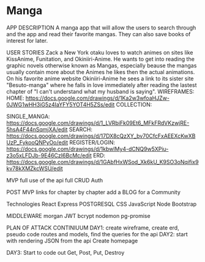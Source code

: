 # Manga

APP DESCRIPTION
  A manga app that will allow the users to search through and the app and read their favorite mangas. They can also save       books of interest for later. 

USER STORIES
    Zack a New York otaku loves to watch animes on sites like KissAnime, Funitation, and Okiniiri-Anime. He wants to get         into reading the graphic novels otherwise known as Mangas, especially beause the mangas usually contain more about the       Animes he likes then the actual animations. On his favorite anime website Okiniiri-Anime he sees a link to its sister
    site "Besuto-manga" where he falls in love immediately after reading the lastest chapter of "I can't understand what my     husband is saying".
WIREFRAMES:
  HOME:
    https://docs.google.com/drawings/d/1Ka2w3wfoaHJZw-0JWG1wHH3iG5z4IaYFY5YOT4H5ZSs/edit
  COLLECTION:
  
  SINGLE_MANGA:
    https://docs.google.com/drawings/d/1_LVRbiFk09Et6_MFkFRdVKzwjRE-5hsA4F44nSqmjXA/edit
  SEARCH:
    https://docs.google.com/drawings/d/17DX8cQzXY_bv70CfcFxAEEXcKwXBUzP_FykooQNPyOo/edit
  REGISTER/LOGIN:
    https://docs.google.com/drawings/d/1kbwlMy4-dCNQ9w5XPiu-z3o5xLFDJb-9E46CzI6BcMc/edit
  ERD:
    https://docs.google.com/drawings/d/1GAbfHxWSod_Xk6kU_K9SO3oNqifix9kv78kXMZkcWSU/edit
  
  MVP
    full use of the api
    full CRUD
    Auth
    
 POST MVP
    links for chapter by chapter
    add a BLOG for a Community
    
 Technologies
    React
    Express
    POSTGRESQL
    CSS
    JavaScript
    Node
    Bootstrap
    
 MIDDLEWARE
    morgan
    JWT
    bcrypt
    nodemon
    pg-promise
    
 PLAN OF ATTACK CONTINIUUM
    DAY1:
        create wireframe, 
        create erd, 
        pseudo code routes and models,
        find the queries for the api
    DAY2:
        start with rendering JSON from the api
        Create homepage
   
   DAY3:
        Start to code out Get, Post, Put, Destroy
